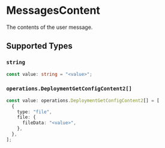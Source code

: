 # MessagesContent

The contents of the user message.


## Supported Types

### `string`

```typescript
const value: string = "<value>";
```

### `operations.DeploymentGetConfigContent2[]`

```typescript
const value: operations.DeploymentGetConfigContent2[] = [
  {
    type: "file",
    file: {
      fileData: "<value>",
    },
  },
];
```

